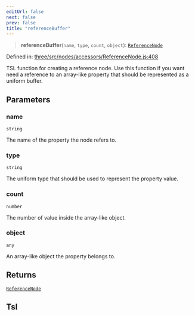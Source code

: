 ```yaml
---
editUrl: false
next: false
prev: false
title: "referenceBuffer"
---
```


> **referenceBuffer**(`name`, `type`, `count`, `object`): [`ReferenceNode`](/reference/threewebgpu/classes/referencenode/)

Defined in: [three/src/nodes/accessors/ReferenceNode.js:408](https://github.com/DefinitelyMaybe/three-i18n/blob/fa57b79433d1c349ffb23a78727299c8d4190136/three/src/nodes/accessors/ReferenceNode.js#L408)

TSL function for creating a reference node. Use this function if you want need a reference
to an array-like property that should be represented as a uniform buffer.

## Parameters

### name

`string`

The name of the property the node refers to.

### type

`string`

The uniform type that should be used to represent the property value.

### count

`number`

The number of value inside the array-like object.

### object

`any`

An array-like object the property belongs to.

## Returns

[`ReferenceNode`](/reference/threewebgpu/classes/referencenode/)

## Tsl
